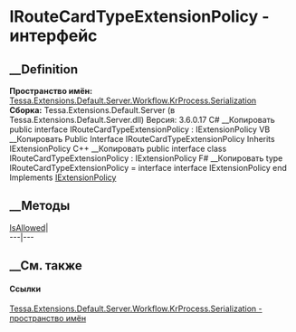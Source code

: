 # IRouteCardTypeExtensionPolicy - интерфейс
##  __Definition
 **Пространство имён:**
[Tessa.Extensions.Default.Server.Workflow.KrProcess.Serialization](N_Tessa_Extensions_Default_Server_Workflow_KrProcess_Serialization.htm)  
 **Сборка:** Tessa.Extensions.Default.Server (в
Tessa.Extensions.Default.Server.dll) Версия: 3.6.0.17
C# __Копировать
     public interface IRouteCardTypeExtensionPolicy : IExtensionPolicy
VB __Копировать
     Public Interface IRouteCardTypeExtensionPolicy
    	Inherits IExtensionPolicy
C++ __Копировать
     public interface class IRouteCardTypeExtensionPolicy : IExtensionPolicy
F# __Копировать
     type IRouteCardTypeExtensionPolicy = 
        interface
            interface IExtensionPolicy
        end
Implements
    [IExtensionPolicy](T_Tessa_Extensions_IExtensionPolicy.htm)
##  __Методы
[IsAllowed](M_Tessa_Extensions_Default_Server_Workflow_KrProcess_Serialization_IRouteCardTypeExtensionPolicy_IsAllowed.htm)|  
---|---  
## __См. также
#### Ссылки
[Tessa.Extensions.Default.Server.Workflow.KrProcess.Serialization -
пространство
имён](N_Tessa_Extensions_Default_Server_Workflow_KrProcess_Serialization.htm)
